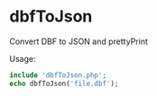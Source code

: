 dbfToJson
=========
Convert DBF to JSON and prettyPrint

Usage:
```php
include 'dbfToJson.php';
echo dbfToJson('file.dbf');
```

